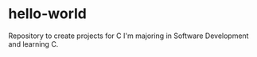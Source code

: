 # hello-world
Repository to create projects for C
I'm majoring in Software Development and learning C. 
